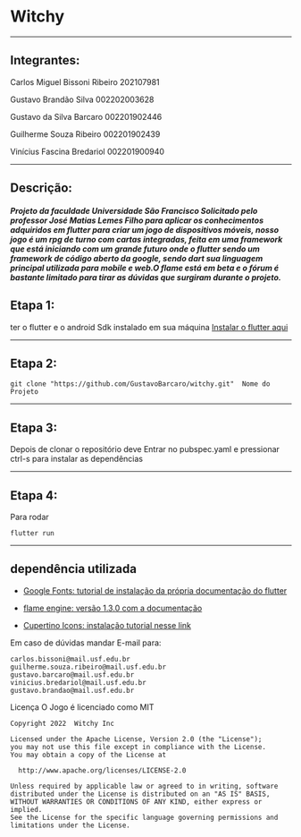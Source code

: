 # Witchy
---

## Integrantes:

Carlos Miguel Bissoni Ribeiro
202107981

Gustavo Brandão Silva
002202003628

Gustavo da Silva Barcaro
002201902446

Guilherme Souza Ribeiro
002201902439

Vinícius Fascina Bredariol
002201900940

---
   ##  Descrição: 
   
   ##### Projeto da faculdade Universidade São Francisco  Solicitado pelo professor  José Matias Lemes Filho para aplicar os conhecimentos adquiridos em flutter para  criar um jogo de dispositivos móveis, nosso jogo é um rpg de turno com cartas integradas, feita em uma framework que está iniciando com um grande futuro onde o flutter sendo um   framework de código aberto da google, sendo dart sua linguagem principal utilizada para mobile e web.O flame está em beta e o fórum é bastante  limitado para tirar as dúvidas que surgiram durante o projeto.
   
   
   


   ##  Etapa 1: 
   
   
   ter o flutter e o android Sdk instalado em sua máquina [Instalar o flutter aqui](https://docs.flutter.dev/get-started/install?gclid=CjwKCAiApvebBhAvEiwAe7mHSIjZRfE9WBuiRTH8YUi5XaA4aSUX0biJEnBwaT0BK7YH30Ag8HJDghoCrmoQAvD_BwE&gclsrc=aw.ds)
   
   
---
 ##  Etapa 2:          
```
git clone "https://github.com/GustavoBarcaro/witchy.git"  Nome do Projeto
  ```
---
## Etapa 3:  


  Depois de clonar o repositório  deve Entrar no pubspec.yaml  e pressionar ctrl-s para instalar as dependências

    
---
##  Etapa 4: 
  Para rodar 
  ```
  flutter run 
  ```
  ---

## dependência utilizada  
- [Google Fonts:  tutorial de instalação da própria documentação do flutter](https://pub.dev/packages/google_fonts)


- [flame engine: versão 1.3.0 com a documentação](https://docs.flame-engine.org/1.3.0/)


- [Cupertino Icons: instalação tutorial nesse link](https://pub.dev/packages/cupertino_icons/install)



Em caso de dúvidas mandar E-mail para: 
  ```
  carlos.bissoni@mail.usf.edu.br
  guilherme.souza.ribeiro@mail.usf.edu.br
  gustavo.barcaro@mail.usf.edu.br
  vinicius.bredariol@mail.usf.edu.br
  gustavo.brandao@mail.usf.edu.br
  ```
Licença 
O Jogo é licenciado como  MIT 
  ```
Copyright 2022  Witchy Inc

Licensed under the Apache License, Version 2.0 (the "License");
you may not use this file except in compliance with the License.
You may obtain a copy of the License at

    http://www.apache.org/licenses/LICENSE-2.0

Unless required by applicable law or agreed to in writing, software
distributed under the License is distributed on an "AS IS" BASIS,
WITHOUT WARRANTIES OR CONDITIONS OF ANY KIND, either express or implied.
See the License for the specific language governing permissions and
limitations under the License.
  ```
